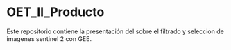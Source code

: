# OET_II_Producto
Este repositorio contiene la presentación del sobre el filtrado y seleccion de imagenes sentinel 2 con GEE.
